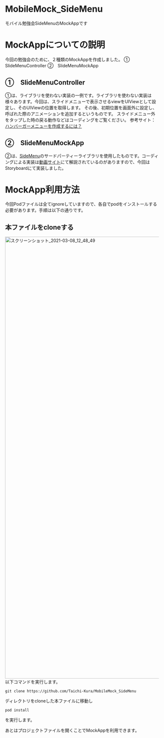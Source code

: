# MobileMock_SideMenu
モバイル勉強会SideMenuのMockAppです

# MockAppについての説明
今回の勉強会のために、２種類のMockAppを作成しました。
①　SlideMenuController
②　SlideMenuMockApp

## ①　SlideMenuController
①は、ライブラリを使わない実装の一例です。ライブラリを使わない実装は様々あります。今回は、スライドメニューで表示させるviewをUIViewとして設定し、そのUIViewの位置を取得します。
その後、初期位置を画面外に設定し、呼ばれた際のアニメーションを追加するというものです。
スライドメニュー外をタップした時の戻る動作などはコーディングをご覧ください。
参考サイト：[ハンバーガーメニューを作成するには？](http://swift.hiros-dot.net/?p=377)


## ②　SlideMenuMockApp
②は、[SideMenu](https://github.com/jonkykong/SideMenu)のサードパーティーライブラリを使用したものです。コーディングによる実装は[動画サイト](https://www.youtube.com/watch?v=iq-tWW45Vhk)にて解説されているのがありますので、今回はStoryboardにて実装しました。



# MockApp利用方法
今回Podファイルは全てignoreしていますので、各自でpodをインストールする必要があります。手順は以下の通りです。

## 本ファイルをcloneする
<img width="1440" alt="スクリーンショット_2021-03-08_12_48_49" src="https://user-images.githubusercontent.com/67308225/110272192-f0a15580-800c-11eb-8855-95d6394b71fa.png">
以下コマンドを実行します。

```ターミナル
git clone https://github.com/Taichi-Kura/MobileMock_SideMenu
```

ディレクトリをcloneした本ファイルに移動し

```ターミナル
pod install
```
を実行します。

あとはプロジェクトファイルを開くことでMockAppを利用できます。
